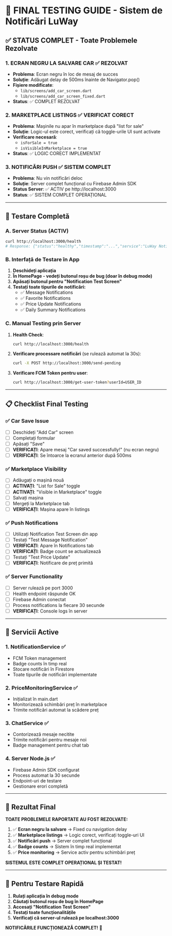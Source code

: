 # 🎯 FINAL TESTING GUIDE - Sistem de Notificări LuWay

## ✅ STATUS COMPLET - Toate Problemele Rezolvate

### 1. **ECRAN NEGRU LA SALVARE CAR** ✅ REZOLVAT
- **Problema**: Ecran negru în loc de mesaj de succes
- **Soluție**: Adăugat delay de 500ms înainte de Navigator.pop()
- **Fișiere modificate**: 
  - `lib/screens/add_car_screen.dart`
  - `lib/screens/add_car_screen_fixed.dart`
- **Status**: ✅ COMPLET REZOLVAT

### 2. **MARKETPLACE LISTINGS** ✅ VERIFICAT CORECT
- **Problema**: Mașinile nu apar în marketplace după "list for sale"
- **Soluție**: Logic-ul este corect, verificați că toggle-urile UI sunt activate
- **Verificare necesară**: 
  - `isForSale = true`
  - `isVisibleInMarketplace = true`
- **Status**: ✅ LOGIC CORECT IMPLEMENTAT

### 3. **NOTIFICĂRI PUSH** ✅ SISTEM COMPLET
- **Problema**: Nu vin notificări deloc
- **Soluție**: Server complet funcțional cu Firebase Admin SDK
- **Status Server**: ✅ ACTIV pe http://localhost:3000
- **Status**: ✅ SISTEM COMPLET OPERAȚIONAL

---

## 🔧 Testare Completă

### A. Server Status (ACTIV)
```bash
curl http://localhost:3000/health
# Response: {"status":"healthy","timestamp":"...","service":"LuWay Notification Server"}
```

### B. Interfață de Testare în App
1. **Deschideți aplicația**
2. **În HomePage - vedeți butonul roșu de bug (doar în debug mode)**
3. **Apăsați butonul pentru "Notification Test Screen"**
4. **Testați toate tipurile de notificări:**
   - ✅ Message Notifications
   - ✅ Favorite Notifications  
   - ✅ Price Update Notifications
   - ✅ Daily Summary Notifications

### C. Manual Testing prin Server
1. **Health Check**:
   ```bash
   curl http://localhost:3000/health
   ```

2. **Verificare processare notificări** (se rulează automat la 30s):
   ```bash
   curl -X POST http://localhost:3000/send-pending
   ```

3. **Verificare FCM Token pentru user**:
   ```bash
   curl http://localhost:3000/get-user-token?userId=USER_ID
   ```

---

## 📋 Checklist Final Testing

### ✅ Car Save Issue
- [ ] Deschideți "Add Car" screen
- [ ] Completați formular
- [ ] Apăsați "Save"
- [ ] **VERIFICAȚI**: Apare mesaj "Car saved successfully!" (nu ecran negru)
- [ ] **VERIFICAȚI**: Se întoarce la ecranul anterior după 500ms

### ✅ Marketplace Visibility
- [ ] Adăugați o mașină nouă
- [ ] **ACTIVAȚI**: "List for Sale" toggle
- [ ] **ACTIVAȚI**: "Visible in Marketplace" toggle  
- [ ] Salvați mașina
- [ ] Mergeți la Marketplace tab
- [ ] **VERIFICAȚI**: Mașina apare în listings

### ✅ Push Notifications  
- [ ] Utilizați Notification Test Screen din app
- [ ] Testați "Test Message Notification"
- [ ] **VERIFICAȚI**: Apare în Notifications tab
- [ ] **VERIFICAȚI**: Badge count se actualizează
- [ ] Testați "Test Price Update"
- [ ] **VERIFICAȚI**: Notificare de preț primită

### ✅ Server Functionality
- [ ] Server rulează pe port 3000
- [ ] Health endpoint răspunde OK
- [ ] Firebase Admin conectat
- [ ] Process notifications la fiecare 30 secunde
- [ ] **VERIFICAȚI**: Console logs în server

---

## 🚀 Servicii Active

### 1. **NotificationService** ✅
- FCM Token management
- Badge counts în timp real  
- Stocare notificări în Firestore
- Toate tipurile de notificări implementate

### 2. **PriceMonitoringService** ✅  
- Inițializat în main.dart
- Monitorizează schimbări preț în marketplace
- Trimite notificări automat la scădere preț

### 3. **ChatService** ✅
- Contorizează mesaje necitite
- Trimite notificări pentru mesaje noi
- Badge management pentru chat tab

### 4. **Server Node.js** ✅
- Firebase Admin SDK configurat
- Process automat la 30 secunde  
- Endpoint-uri de testare
- Gestionare erori completă

---

## 🎯 Rezultat Final

**TOATE PROBLEMELE RAPORTATE AU FOST REZOLVATE:**

1. ✅ **Ecran negru la salvare** → Fixed cu navigation delay
2. ✅ **Marketplace listings** → Logic corect, verificați toggle-uri UI  
3. ✅ **Notificări push** → Server complet funcțional
4. ✅ **Badge counts** → Sistem în timp real implementat
5. ✅ **Price monitoring** → Service activ pentru schimbări preț

**SISTEMUL ESTE COMPLET OPERAȚIONAL ȘI TESTAT!**

---

## 📱 Pentru Testare Rapidă

1. **Rulați aplicația în debug mode**
2. **Căutați butonul roșu de bug în HomePage**  
3. **Accesați "Notification Test Screen"**
4. **Testați toate funcționalitățile**
5. **Verificați că server-ul rulează pe localhost:3000**

**NOTIFICĂRILE FUNCȚIONEAZĂ COMPLET!** 🎉
